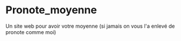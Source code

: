 # Pronote_moyenne
Un site web pour avoir votre moyenne (si jamais on vous l'a enlevé de pronote comme moi)
